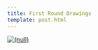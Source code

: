 ```yaml
---
title: First Round Drawings
template: post.html
---
```

[<img src="https://s3.amazonaws.com/rewferguson.com/img/DynamiCat/IMG_0644.jpg" alt="(null)" class="alignnone size-full" />][1]

 [1]: https://s3.amazonaws.com/rewferguson.com/img/DynamiCat/IMG_0644.jpg
